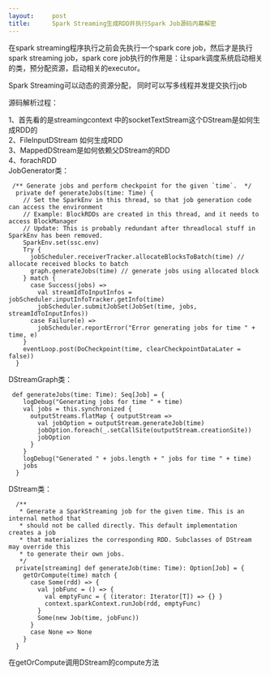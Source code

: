 ```yaml
---
layout:     post
title:      Spark Streaming生成RDD并执行Spark Job源码内幕解密
---
```

<div id="article_content" class="article_content clearfix csdn-tracking-statistics" data-pid="blog" data-mod="popu_307" data-dsm="post">
								            <div id="content_views" class="markdown_views prism-atom-one-dark">
							<!-- flowchart 箭头图标 勿删 -->
							<svg xmlns="http://www.w3.org/2000/svg" style="display: none;"><path stroke-linecap="round" d="M5,0 0,2.5 5,5z" id="raphael-marker-block" style="-webkit-tap-highlight-color: rgba(0, 0, 0, 0);"></path></svg>
							<p>在spark streaming程序执行之前会先执行一个spark core job，然后才是执行spark streaming job，spark core job执行的作用是：让spark调度系统启动相关的类，预分配资源，启动相关的executor。     </p>

<p>Spark Streaming可以动态的资源分配，  同时可以写多线程并发提交执行job</p>

<p>源码解析过程：</p>

<p>1、首先看的是streamingcontext 中的socketTextStream这个DStream是如何生成RDD的 <br>
2、FileInputDStream  如何生成RDD <br>
3、MappedDStream是如何依赖父DStream的RDD <br>
4、forachRDD <br>
JobGenerator类：</p>



<pre class="prettyprint"><code class=" hljs sql"> <span class="hljs-comment">/** Generate jobs and perform checkpoint for the given `time`.  */</span>
  private def generateJobs(time: Time) {
    // <span class="hljs-operator"><span class="hljs-keyword">Set</span> the SparkEnv <span class="hljs-keyword">in</span> this thread, so that job generation code can access the environment
    // Example: BlockRDDs <span class="hljs-keyword">are</span> created <span class="hljs-keyword">in</span> this thread, <span class="hljs-keyword">and</span> it needs <span class="hljs-keyword">to</span> access BlockManager
    // <span class="hljs-keyword">Update</span>: This <span class="hljs-keyword">is</span> probably redundant <span class="hljs-keyword">after</span> threadlocal stuff <span class="hljs-keyword">in</span> SparkEnv has been removed.
    SparkEnv.<span class="hljs-keyword">set</span>(ssc.env)
    Try {
      jobScheduler.receiverTracker.allocateBlocksToBatch(<span class="hljs-keyword">time</span>) // <span class="hljs-keyword">allocate</span> received blocks <span class="hljs-keyword">to</span> batch
      graph.generateJobs(<span class="hljs-keyword">time</span>) // generate jobs <span class="hljs-keyword">using</span> allocated block
    } <span class="hljs-keyword">match</span> {
      <span class="hljs-keyword">case</span> Success(jobs) =&gt;
        val streamIdToInputInfos = jobScheduler.inputInfoTracker.getInfo(<span class="hljs-keyword">time</span>)
        jobScheduler.submitJobSet(JobSet(<span class="hljs-keyword">time</span>, jobs, streamIdToInputInfos))
      <span class="hljs-keyword">case</span> Failure(e) =&gt;
        jobScheduler.reportError(<span class="hljs-string">"Error generating jobs for time "</span> + <span class="hljs-keyword">time</span>, e)
    }
    eventLoop.post(DoCheckpoint(<span class="hljs-keyword">time</span>, clearCheckpointDataLater = <span class="hljs-keyword">false</span>))
  }</span></code></pre>

<p>DStreamGraph类：</p>



<pre class="prettyprint"><code class=" hljs python"> <span class="hljs-function"><span class="hljs-keyword">def</span> <span class="hljs-title">generateJobs</span><span class="hljs-params">(time: Time)</span>:</span> Seq[Job] = {
    logDebug(<span class="hljs-string">"Generating jobs for time "</span> + time)
    val jobs = this.synchronized {
      outputStreams.flatMap { outputStream =&gt;
        val jobOption = outputStream.generateJob(time)
        jobOption.foreach(_.setCallSite(outputStream.creationSite))
        jobOption
      }
    }
    logDebug(<span class="hljs-string">"Generated "</span> + jobs.length + <span class="hljs-string">" jobs for time "</span> + time)
    jobs
  }</code></pre>

<p>DStream类：</p>



<pre class="prettyprint"><code class=" hljs coffeescript">  /**
   * Generate a SparkStreaming job <span class="hljs-keyword">for</span> the given time. This <span class="hljs-keyword">is</span> an internal method that
   * should <span class="hljs-keyword">not</span> be called directly. This <span class="hljs-reserved">default</span> implementation creates a job
   * that materializes the corresponding RDD. Subclasses <span class="hljs-keyword">of</span> DStream may override <span class="hljs-keyword">this</span>
   * to generate their own jobs.
   */
  private[streaming] def generateJob(<span class="hljs-attribute">time</span>: Time): Option[Job] = {
    getOrCompute(time) match {
      <span class="hljs-reserved">case</span> Some<span class="hljs-function"><span class="hljs-params">(rdd)</span> =&gt;</span> {
        val <span class="hljs-function"><span class="hljs-title">jobFunc</span> = <span class="hljs-params">()</span> =&gt;</span> {
          val emptyFunc = { <span class="hljs-function"><span class="hljs-params">(iterator: Iterator[T])</span> =&gt;</span> {} }
          context.sparkContext.runJob(rdd, emptyFunc)
        }
        Some(<span class="hljs-keyword">new</span> Job(time, jobFunc))
      }
      <span class="hljs-reserved">case</span> None<span class="hljs-function"> =&gt;</span> None
    }
  }</code></pre>

<p>在getOrCompute调用DStream的compute方法</p>            </div>
						<link href="https://csdnimg.cn/release/phoenix/mdeditor/markdown_views-9e5741c4b9.css" rel="stylesheet">
                </div>